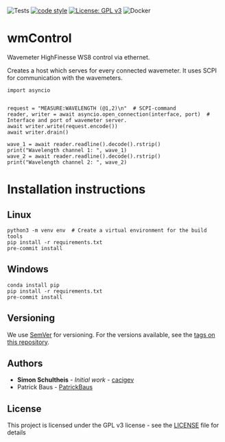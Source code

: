 ![Tests](../../actions/workflows/pytest.yml/badge.svg)
[![code style](https://img.shields.io/badge/code%20style-black-000000.svg)](https://github.com/psf/black)
[![License: GPL v3](https://img.shields.io/badge/License-GPL%20v3-blue.svg)](LICENSE)
![Docker](https://img.shields.io/badge/docker-%230db7ed.svg?style=flat&logo=docker&logoColor=white)
# wmControl
Wavemeter HighFinesse WS8 control via ethernet.

Creates a host which serves for every connected wavemeter. It uses SCPI for communication with the wavemeters.
```
import asyncio


request = "MEASURE:WAVELENGTH (@1,2)\n"  # SCPI-command
reader, writer = await asyncio.open_connection(interface, port)  # Interface and port of wavemeter server.
await writer.write(request.encode())
await writer.drain()

wave_1 = await reader.readline().decode().rstrip()
print("Wavelength channel 1: ", wave_1)
wave_2 = await reader.readline().decode().rstrip()
print("Wavelength channel 2: ", wave_2)
```

# Installation instructions
## Linux
```
python3 -m venv env  # Create a virtual environment for the build tools
pip install -r requirements.txt
pre-commit install
```

## Windows
```
conda install pip
pip install -r requirements.txt
pre-commit install
```

## Versioning

We use [SemVer](http://semver.org/) for versioning. For the versions available, see the [tags on this repository](../../tags).

## Authors

* **Simon Schultheis** - *Initial work* - [cacigev](https://github.com/cacigev)
* Patrick Baus - [PatrickBaus](https://github.com/PatrickBaus)

## License


This project is licensed under the GPL v3 license - see the [LICENSE](LICENSE) file for details
